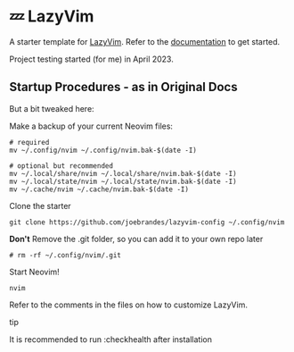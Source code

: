 # 💤 LazyVim

A starter template for [LazyVim](https://github.com/LazyVim/LazyVim).
Refer to the [documentation](https://lazyvim.github.io/installation) to get started.

Project testing started (for me) in April 2023.

## Startup Procedures - as in Original Docs

But a bit tweaked here:

Make a backup of your current Neovim files:

```
# required
mv ~/.config/nvim ~/.config/nvim.bak-$(date -I)
  
# optional but recommended
mv ~/.local/share/nvim ~/.local/share/nvim.bak-$(date -I)
mv ~/.local/state/nvim ~/.local/state/nvim.bak-$(date -I)
mv ~/.cache/nvim ~/.cache/nvim.bak-$(date -I)
```

Clone the starter

```
git clone https://github.com/joebrandes/lazyvim-config ~/.config/nvim
```

**Don't** Remove the .git folder, so you can add it to your own repo later

```
# rm -rf ~/.config/nvim/.git
```

Start Neovim!

```
nvim
```

Refer to the comments in the files on how to customize LazyVim.

tip

It is recommended to run :checkhealth after installation

